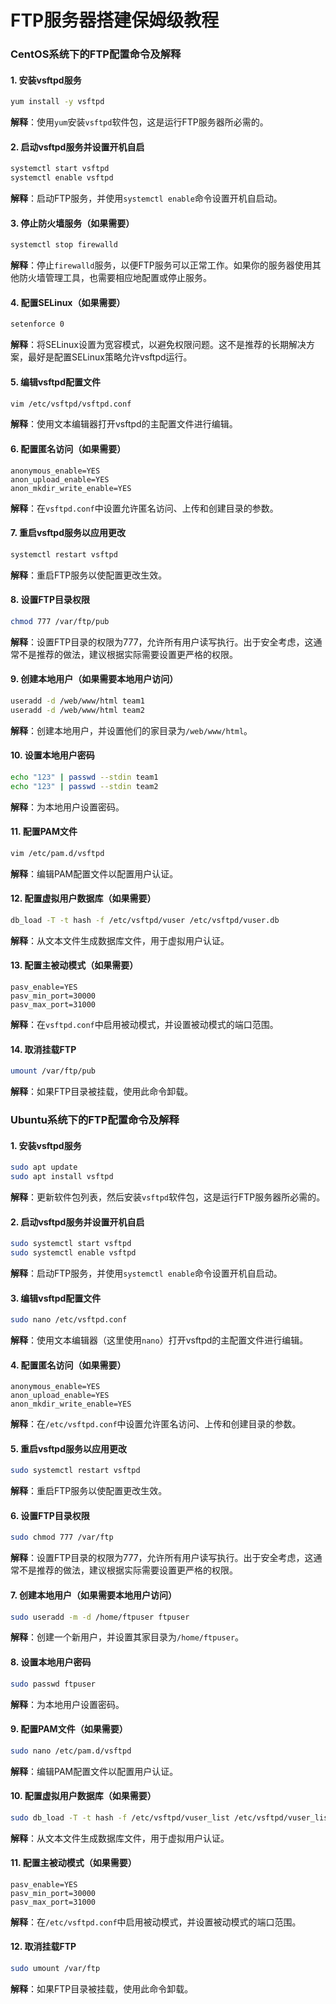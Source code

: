# FTP服务器搭建保姆级教程

### CentOS系统下的FTP配置命令及解释

#### 1. 安装vsftpd服务

```bash
yum install -y vsftpd
```

**解释**：使用`yum`安装`vsftpd`软件包，这是运行FTP服务器所必需的。

#### 2. 启动vsftpd服务并设置开机自启

```bash
systemctl start vsftpd
systemctl enable vsftpd
```

**解释**：启动FTP服务，并使用`systemctl enable`命令设置开机自启动。

#### 3. 停止防火墙服务（如果需要）

```bash
systemctl stop firewalld
```

**解释**：停止`firewalld`服务，以便FTP服务可以正常工作。如果你的服务器使用其他防火墙管理工具，也需要相应地配置或停止服务。

#### 4. 配置SELinux（如果需要）

```bash
setenforce 0
```

**解释**：将SELinux设置为宽容模式，以避免权限问题。这不是推荐的长期解决方案，最好是配置SELinux策略允许vsftpd运行。

#### 5. 编辑vsftpd配置文件

```bash
vim /etc/vsftpd/vsftpd.conf
```

**解释**：使用文本编辑器打开vsftpd的主配置文件进行编辑。

#### 6. 配置匿名访问（如果需要）

```plaintext
anonymous_enable=YES
anon_upload_enable=YES
anon_mkdir_write_enable=YES
```

**解释**：在`vsftpd.conf`中设置允许匿名访问、上传和创建目录的参数。

#### 7. 重启vsftpd服务以应用更改

```bash
systemctl restart vsftpd
```

**解释**：重启FTP服务以使配置更改生效。

#### 8. 设置FTP目录权限

```bash
chmod 777 /var/ftp/pub
```

**解释**：设置FTP目录的权限为777，允许所有用户读写执行。出于安全考虑，这通常不是推荐的做法，建议根据实际需要设置更严格的权限。

#### 9. 创建本地用户（如果需要本地用户访问）

```bash
useradd -d /web/www/html team1
useradd -d /web/www/html team2
```

**解释**：创建本地用户，并设置他们的家目录为`/web/www/html`。

#### 10. 设置本地用户密码

```bash
echo "123" | passwd --stdin team1
echo "123" | passwd --stdin team2
```

**解释**：为本地用户设置密码。

#### 11. 配置PAM文件

```bash
vim /etc/pam.d/vsftpd
```

**解释**：编辑PAM配置文件以配置用户认证。

#### 12. 配置虚拟用户数据库（如果需要）

```bash
db_load -T -t hash -f /etc/vsftpd/vuser /etc/vsftpd/vuser.db
```

**解释**：从文本文件生成数据库文件，用于虚拟用户认证。

#### 13. 配置主被动模式（如果需要）

```plaintext
pasv_enable=YES
pasv_min_port=30000
pasv_max_port=31000
```

**解释**：在`vsftpd.conf`中启用被动模式，并设置被动模式的端口范围。

#### 14. 取消挂载FTP

```bash
umount /var/ftp/pub
```

**解释**：如果FTP目录被挂载，使用此命令卸载。

### Ubuntu系统下的FTP配置命令及解释

#### 1. 安装vsftpd服务

```bash
sudo apt update
sudo apt install vsftpd
```

**解释**：更新软件包列表，然后安装`vsftpd`软件包，这是运行FTP服务器所必需的。

#### 2. 启动vsftpd服务并设置开机自启

```bash
sudo systemctl start vsftpd
sudo systemctl enable vsftpd
```

**解释**：启动FTP服务，并使用`systemctl enable`命令设置开机自启动。

#### 3. 编辑vsftpd配置文件

```bash
sudo nano /etc/vsftpd.conf
```

**解释**：使用文本编辑器（这里使用`nano`）打开vsftpd的主配置文件进行编辑。

#### 4. 配置匿名访问（如果需要）

```plaintext
anonymous_enable=YES
anon_upload_enable=YES
anon_mkdir_write_enable=YES
```

**解释**：在`/etc/vsftpd.conf`中设置允许匿名访问、上传和创建目录的参数。

#### 5. 重启vsftpd服务以应用更改

```bash
sudo systemctl restart vsftpd
```

**解释**：重启FTP服务以使配置更改生效。

#### 6. 设置FTP目录权限

```bash
sudo chmod 777 /var/ftp
```

**解释**：设置FTP目录的权限为777，允许所有用户读写执行。出于安全考虑，这通常不是推荐的做法，建议根据实际需要设置更严格的权限。

#### 7. 创建本地用户（如果需要本地用户访问）

```bash
sudo useradd -m -d /home/ftpuser ftpuser
```

**解释**：创建一个新用户，并设置其家目录为`/home/ftpuser`。

#### 8. 设置本地用户密码

```bash
sudo passwd ftpuser
```

**解释**：为本地用户设置密码。

#### 9. 配置PAM文件（如果需要）

```bash
sudo nano /etc/pam.d/vsftpd
```

**解释**：编辑PAM配置文件以配置用户认证。

#### 10. 配置虚拟用户数据库（如果需要）

```bash
sudo db_load -T -t hash -f /etc/vsftpd/vuser_list /etc/vsftpd/vuser_list.db
```

**解释**：从文本文件生成数据库文件，用于虚拟用户认证。

#### 11. 配置主被动模式（如果需要）

```plaintext
pasv_enable=YES
pasv_min_port=30000
pasv_max_port=31000
```

**解释**：在`/etc/vsftpd.conf`中启用被动模式，并设置被动模式的端口范围。

#### 12. 取消挂载FTP

```bash
sudo umount /var/ftp
```

**解释**：如果FTP目录被挂载，使用此命令卸载。
